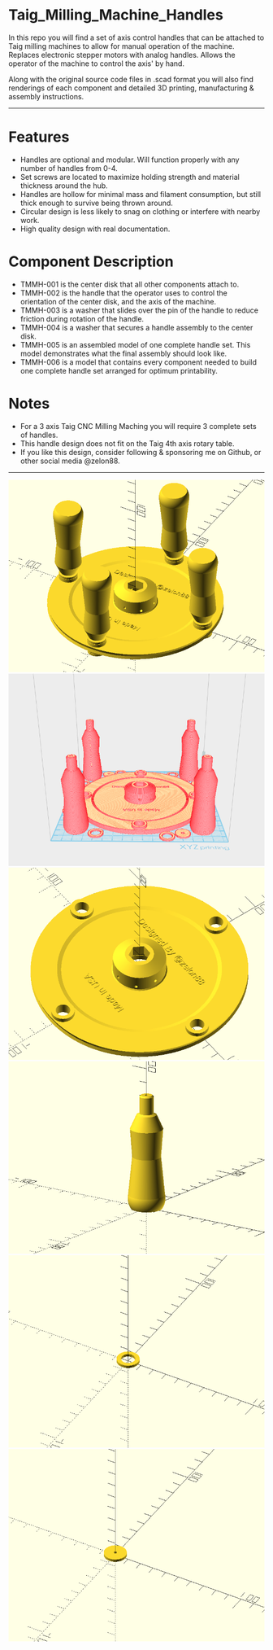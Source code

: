 # Taig_Milling_Machine_Handles
In this repo you will find a set of axis control handles that can be attached to Taig milling machines to allow for manual operation of the machine. Replaces electronic stepper motors with analog handles. Allows the  operator of the machine to control the axis' by hand. 

Along with the original source code files in .scad format you will also find renderings of each component and detailed 3D printing, manufacturing & assembly instructions.

***

# Features
* Handles are optional and modular. Will function properly with any number of handles from 0-4.
* Set screws are located to maximize holding strength and material thickness around the hub.
* Handles are hollow for minimal mass and filament consumption, but still thick enough to survive being thrown around.
* Circular design is less likely to snag on clothing or interfere with nearby work.
* High quality design with real documentation.

# Component Description
* TMMH-001 is the center disk that all other components attach to.
* TMMH-002 is the handle that the operator uses to control the orientation of the center disk, and the axis of the machine.
* TMMH-003 is a washer that slides over the pin of the handle to reduce friction during rotation of the handle.
* TMMH-004 is a washer that secures a handle assembly to the center disk.
* TMMH-005 is an assembled model of one complete handle set. This model demonstrates what the final assembly should look like.
* TMMH-006 is a model that contains every component needed to build one complete handle set arranged for optimum printability.

# Notes
* For a 3 axis Taig CNC Milling Maching you will require 3 complete sets of handles.
* This handle design does not fit on the Taig 4th axis rotary table.
* If you like this design, consider following & sponsoring me on Github, or other social media @zelon88.

***

![Taig_Handles-5](https://github.com/zelon88/Taig_Milling_Machine_Handles/blob/main/TMMH-005_A1_Screenshot.png?raw=true)	
![Taig_Handles-6](https://github.com/zelon88/Taig_Milling_Machine_Handles/blob/main/TMMH-006_A1_Screenshot.png?raw=true)	
![Taig_Handles-1](https://github.com/zelon88/Taig_Milling_Machine_Handles/blob/main/TMMH-001_A1_Screenshot.png?raw=true)
![Taig_Handles-2](https://github.com/zelon88/Taig_Milling_Machine_Handles/blob/main/TMMH-002_A1_Screenshot.png?raw=true)	
![Taig_Handles-3](https://github.com/zelon88/Taig_Milling_Machine_Handles/blob/main/TMMH-003_A1_Screenshot.png?raw=true)
![Taig_Handles-4](https://github.com/zelon88/Taig_Milling_Machine_Handles/blob/main/TMMH-004_A1_Screenshot.png?raw=true)
